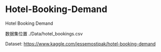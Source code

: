 # Hotel-Booking-Demand
Hotel Booking Demand 

数据集位置  ./Data/hotel_bookings.csv

Dataset: https://www.kaggle.com/jessemostipak/hotel-booking-demand
